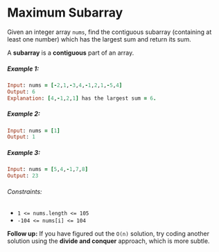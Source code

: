 # Maximum Subarray

Given an integer array `nums`, find the contiguous subarray (containing at least one number) which has the largest sum and return its sum.

A <b>subarray</b> is a <b>contiguous</b> part of an array.

 

##### Example 1:
```Ruby
Input: nums = [-2,1,-3,4,-1,2,1,-5,4]
Output: 6
Explanation: [4,-1,2,1] has the largest sum = 6.
```
##### Example 2:
```Ruby
Input: nums = [1]
Output: 1
```

##### Example 3:
```Ruby
Input: nums = [5,4,-1,7,8]
Output: 23
``` 

###### Constraints:

- `1 <= nums.length <= 105`
- `-104 <= nums[i] <= 104`
 

<b>Follow up:</b> If you have figured out the `O(n)` solution, try coding another solution using the <b>divide and conquer</b> approach, which is more subtle.